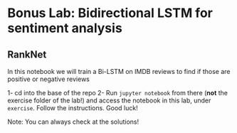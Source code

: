 # Bonus Lab: Bidirectional LSTM for sentiment analysis
## RankNet

In this notebook we will train a Bi-LSTM on IMDB reviews to find if those are positive or negative reviews

1- cd into the base of the repo
2- Run `jupyter notebook` from there (**not** the exercise folder of the lab!) and access the notebook in this lab, under `exercise`. Follow the instructions. Good luck!

Note: You can always check at the solutions!
